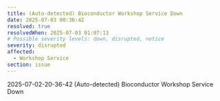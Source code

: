 ```yaml
---
title: (Auto-detected) Bioconductor Workshop Service Down
date: 2025-07-03 00:36:42
resolved: true
resolvedWhen: 2025-07-03 01:07:13
# Possible severity levels: down, disrupted, notice
severity: disrupted
affected:
  - Workshop Service
section: issue
---
```


2025-07-02-20-36-42 (Auto-detected) Bioconductor Workshop Service Down

